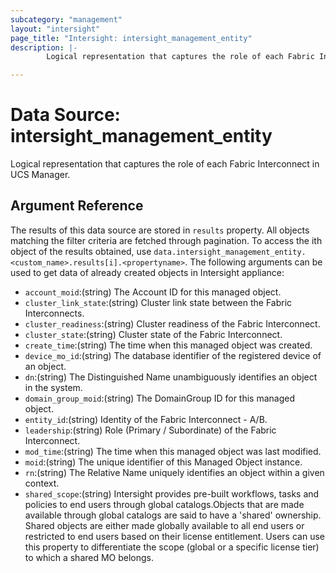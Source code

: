 ```yaml
---
subcategory: "management"
layout: "intersight"
page_title: "Intersight: intersight_management_entity"
description: |-
        Logical representation that captures the role of each Fabric Interconnect in UCS Manager.

---
```


# Data Source: intersight_management_entity
Logical representation that captures the role of each Fabric Interconnect in UCS Manager.
## Argument Reference
The results of this data source are stored in `results` property.
All objects matching the filter criteria are fetched through pagination.
To access the ith object of the results obtained, use `data.intersight_management_entity.<custom_name>.results[i].<propertyname>`.
The following arguments can be used to get data of already created objects in Intersight appliance:
* `account_moid`:(string) The Account ID for this managed object. 
* `cluster_link_state`:(string) Cluster link state between the Fabric Interconnects. 
* `cluster_readiness`:(string) Cluster readiness of the Fabric Interconnect. 
* `cluster_state`:(string) Cluster state of the Fabric Interconnect. 
* `create_time`:(string) The time when this managed object was created. 
* `device_mo_id`:(string) The database identifier of the registered device of an object. 
* `dn`:(string) The Distinguished Name unambiguously identifies an object in the system. 
* `domain_group_moid`:(string) The DomainGroup ID for this managed object. 
* `entity_id`:(string) Identity of the Fabric Interconnect - A/B. 
* `leadership`:(string) Role (Primary / Subordinate) of the Fabric Interconnect. 
* `mod_time`:(string) The time when this managed object was last modified. 
* `moid`:(string) The unique identifier of this Managed Object instance. 
* `rn`:(string) The Relative Name uniquely identifies an object within a given context. 
* `shared_scope`:(string) Intersight provides pre-built workflows, tasks and policies to end users through global catalogs.Objects that are made available through global catalogs are said to have a 'shared' ownership. Shared objects are either made globally available to all end users or restricted to end users based on their license entitlement. Users can use this property to differentiate the scope (global or a specific license tier) to which a shared MO belongs. 
 
